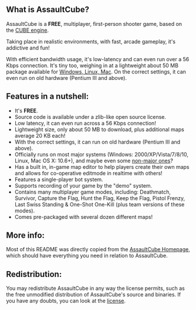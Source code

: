 ## What is AssaultCube?
AssaultCube is a **FREE**, multiplayer, first-person shooter game, based on the
[CUBE engine](http://cubeengine.com/cube.php).

Taking place in realistic environments, with fast, arcade gameplay,
it's addictive and fun!

With efficient bandwidth usage, it's low-latency and can even run over a 56 Kbps
connection. It's tiny too, weighing in at a lightweight about 50 MB package
available for [Windows, Linux, Mac](https://assault.cubers.net/download.html).
On the correct settings, it can even run on old hardware (Pentium III and above).

## Features in a nutshell:

 * It's **FREE**.
 * Source code is available under a zlib-like open source license.
 * Low latency, it can even run across a 56 Kbps connection!
 * Lightweight size, only about 50 MB to download, plus additional maps
 average 20 KB each!
 * With the correct settings, it can run on old hardware
 (Pentium III and above).
 * Officially runs on most major systems (Windows: 2000/XP/Vista/7/8/10, Linux,
 Mac OS X: 10.6+), and maybe even some
 [non-major ones](https://assault.cubers.net/docs/getstarted.html)?
 * Has a built in, in-game map editor to help players create their own maps and
 allows for co-operative editmode in realtime with others!
 * Features a single-player bot system.
 * Supports recording of your game by the "demo" system.
 * Contains many multiplayer game modes, including: Deathmatch, Survivor,
 Capture the Flag, Hunt the Flag, Keep the Flag, Pistol Frenzy, Last Swiss
 Standing & One-Shot One-Kill (plus team versions of these modes).
 * Comes pre-packaged with several dozen different maps!

## More info:

Most of this README was directly copied from the
[AssaultCube Homepage](https://assault.cubers.net), which should have everything
you need in relation to AssaultCube.

## Redistribution:

You may redistribute AssaultCube in any way the license permits, such as the
free unmodified distribution of AssaultCube's source and binaries. If you have
any doubts, you can look at the
[license](https://assault.cubers.net/docs/license.html).

